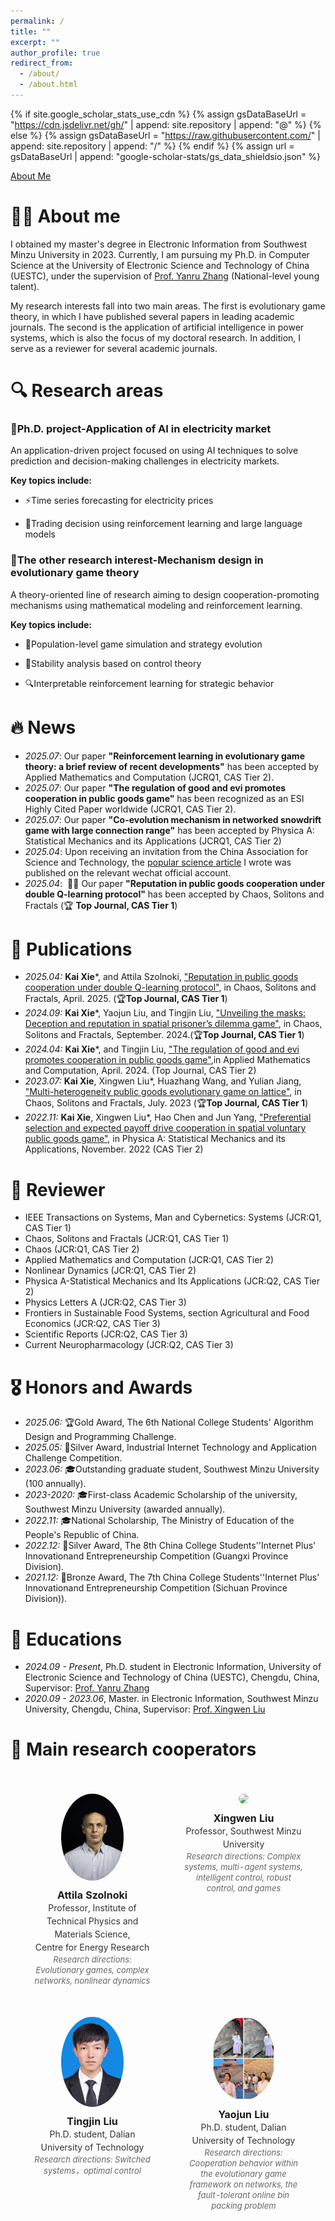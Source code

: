 ```yaml
---
permalink: /
title: ""
excerpt: ""
author_profile: true
redirect_from: 
  - /about/
  - /about.html
---
```


{% if site.google_scholar_stats_use_cdn %}
{% assign gsDataBaseUrl = "https://cdn.jsdelivr.net/gh/" | append: site.repository | append: "@" %}
{% else %}
{% assign gsDataBaseUrl = "https://raw.githubusercontent.com/" | append: site.repository | append: "/" %}
{% endif %}
{% assign url = gsDataBaseUrl | append: "google-scholar-stats/gs_data_shieldsio.json" %}

<a href="#about-me" class="red-link">About Me</a>
<span class='anchor' id='about-me'></span>
# 🙋‍♂️ About me
I obtained my master's degree in Electronic Information from Southwest Minzu University in 2023. Currently, I am pursuing my Ph.D. in Computer Science at the University of Electronic Science and Technology of China (UESTC), under the supervision of [Prof. Yanru Zhang](https://scholar.google.com/citations?user=6I1ytegAAAAJ&hl=en) (National-level young talent). 

My research interests fall into two main areas. The first is evolutionary game theory, in which I have published several papers in leading academic journals. The second is the application of artificial intelligence in power systems, which is also the focus of my doctoral research. In addition, I serve as a reviewer for several academic journals.


<span class='anchor' id='Research areas'></span>
# 🔍 Research areas
### 🎯Ph.D. project-Application of AI in electricity market 

An application-driven project focused on using AI techniques to solve prediction and decision-making challenges in electricity markets.

**Key topics include:**
- ⚡Time series forecasting for electricity prices
  
- 🤖Trading decision using reinforcement learning and large language models

### 🧠The other research interest-Mechanism design in evolutionary game theory
 
A theory-oriented line of research aiming to design cooperation-promoting mechanisms using mathematical modeling and reinforcement learning.

**Key topics include:**
- 🧬Population-level game simulation and strategy evolution
  
- 🔧Stability analysis based on control theory
  
- 🔍Interpretable reinforcement learning for strategic behavior


# 🔥 News
- *2025.07*:  Our paper **"Reinforcement learning in evolutionary game theory: a brief review of recent developments"** has been accepted by Applied Mathematics and Computation (JCRQ1, CAS Tier 2).
- *2025.07*:  Our paper **"The regulation of good and evi promotes cooperation in public goods game"** has been recognized as an ESI Highly Cited Paper worldwide (JCRQ1, CAS Tier 2).
- *2025.07*:  Our paper **"Co-evolution mechanism in networked snowdrift game with large connection range"** has been accepted by Physica A: Statistical Mechanics and its Applications (JCRQ1, CAS Tier 2)
- *2025.04*:  Upon receiving an invitation from the China Association for Science and Technology, the [popular science article](https://mp.weixin.qq.com/s/y5dnzMo3bmut-vQn9TrODA) I wrote was published on the relevant wechat official account.
- *2025.04*: &nbsp;🎉🎉 Our paper **"Reputation in public goods cooperation under double Q-learning protocol"** has been accepted by Chaos, Solitons and Fractals (🏆 **Top Journal, CAS Tier 1**)



# 📝 Publications 
-  *2025.04:*  **Kai Xie***, and Attila Szolnoki,  ["Reputation in public goods cooperation under double Q-learning protocol"](https://www.sciencedirect.com/science/article/pii/S0960077925004114), in Chaos, Solitons and Fractals, April. 2025. (🏆**Top Journal, CAS Tier 1**)
-    *2024.09:* **Kai Xie***, Yaojun Liu, and Tingjin Liu,  ["Unveiling the masks: Deception and reputation in spatial prisoner’s dilemma game"](https://www.sciencedirect.com/science/article/pii/S0960077924007860), in Chaos, Solitons and Fractals, September. 2024.(🏆**Top Journal, CAS Tier 1**)
-  *2024.04:* **Kai Xie***, and Tingjin Liu,  ["The regulation of good and evi promotes cooperation in public goods game"](https://www.sciencedirect.com/science/article/pii/S0096300324003059),in Applied Mathematics and Computation, April. 2024. (Top Journal, CAS Tier 2)
-   *2023.07:*  **Kai Xie**, Xingwen Liu*, Huazhang Wang, and Yulian Jiang,  ["Multi-heterogeneity public goods evolutionary game on lattice"](https://www.sciencedirect.com/science/article/pii/S0960077923004630), in Chaos, Solitons and Fractals, July. 2023 (🏆**Top Journal, CAS Tier 1**)
-   *2022.11:*  **Kai Xie**, Xingwen Liu*, Hao Chen and Jun Yang,  ["Preferential selection and expected payoff drive cooperation in spatial voluntary public goods game"](https://www.sciencedirect.com/science/article/pii/S0378437122006197), in Physica A: Statistical Mechanics and its Applications, November. 2022 (CAS Tier 2)

# 📄 Reviewer 
- IEEE Transactions on Systems, Man and Cybernetics: Systems (JCR:Q1, CAS Tier 1)
- Chaos, Solitons and Fractals  (JCR:Q1, CAS Tier 1)
- Chaos  (JCR:Q1, CAS Tier 2)
- Applied Mathematics and Computation  (JCR:Q1, CAS Tier 2)
- Nonlinear Dynamics  (JCR:Q1, CAS Tier 2)
- Physica A-Statistical Mechanics and Its Applications  (JCR:Q2, CAS Tier 2)
- Physics Letters A  (JCR:Q2, CAS Tier 3)
- Frontiers in Sustainable Food Systems, section Agricultural and Food Economics  (JCR:Q2, CAS Tier 3)
- Scientific Reports  (JCR:Q2, CAS Tier 3)
- Current Neuropharmacology (JCR:Q2, CAS Tier 3)


# 🎖 Honors and Awards
- *2025.06:*  🏆Gold Award, The 6th National College Students' Algorithm Design and Programming Challenge.
- *2025.05:* 🥈Silver Award, Industrial Internet Technology and Application Challenge Competition.
- *2023.06:* 🎓Outstanding graduate student, Southwest Minzu University (100 annually).
- *2023-2020:*  🎓First-class Academic Scholarship of the university, Southwest Minzu University (awarded annually).
- *2022.11:*  🎓National Scholarship, The Ministry of Education of the People's Republic of China.
- *2022.12:* 🥈Silver Award, The 8th China College Students''Internet Plus' Innovationand Entrepreneurship Competition (Guangxi Province Division).
- *2021.12:* 🥉Bronze Award, The 7th China College Students''Internet Plus' Innovationand Entrepreneurship Competition (Sichuan Province Division)).
  
# 📖 Educations
- *2024.09 -  Present*, Ph.D. student in Electronic Information, University of Electronic Science and Technology of China (UESTC), Chengdu, China, Supervisor: [Prof. Yanru Zhang](https://scholar.google.com/citations?user=6I1ytegAAAAJ&hl=en)
- *2020.09 - 2023.06*, Master. in Electronic Information, Southwest Minzu University, Chengdu, China, Supervisor: [Prof. Xingwen Liu](https://cee.swun.edu.cn/info/1119/2760.htm)

# 🤝 Main research cooperators

<table style="border-collapse: separate; border-spacing: 20px; margin: 0 auto;">
  <tr>
    <!-- Attila Szolnoki -->
    <td align="center" style="width: 300px; vertical-align: top; padding: 15px;">
      <img src="https://github.com/KaiXiechaoren/KaiXie.homepage.github.io/raw/b99ecfc4bb46dacf5f9cc3f1b1d3008a1553f03b/images/Attila.png" width="100" style="border-radius: 50%; margin-bottom: 10px;"/><br/>
      <strong style="font-size: 16px; color: #1a1a1a;"><a href="#" style="text-decoration: none; color: #1a1a1a;">Attila Szolnoki</a></strong><br/>
      <span style="font-size: 14px; line-height: 1.5; color: #333;">Professor, Institute of Technical Physics and Materials Science,<br/>
      Centre for Energy Research</span><br/>
      <span style="font-size: 13px; font-style: italic; color: #666;">Research directions: Evolutionary games, complex networks, nonlinear dynamics</span>
    </td>
    <!-- Xingwen Liu -->
    <td align="center" style="width: 300px; vertical-align: top; padding: 15px;">
      <img src="https://github.com/KaiXiechaoren/KaiXie.homepage.github.io/raw/7b289899c24ad28377930c29685e8a4b1dba417c/images/Xingwen%20Liu.png" width="100" style="border-radius: 50%; margin-bottom: 10px;"/><br/>
      <strong style="font-size: 16px; color: #1a1a1a;"><a href="#" style="text-decoration: none; color: #1a1a1a;">Xingwen Liu</a></strong><br/>
      <span style="font-size: 14px; line-height: 1.5; color: #333;">Professor, Southwest Minzu University</span><br/>
      <span style="font-size: 13px; font-style: italic; color: #666;">Research directions: Complex systems, multi-agent systems, intelligent control, robust control, and games</span>
    </td>
  </tr>
  <tr>
    <!-- Tingjin Liu -->
    <td align="center" style="width: 300px; vertical-align: top; padding: 15px;">
      <img src="https://github.com/KaiXiechaoren/KaiXie.homepage.github.io/raw/7b289899c24ad28377930c29685e8a4b1dba417c/images/Tingjin%20Liu.png" width="100" style="border-radius: 50%; margin-bottom: 10px;"/><br/>
      <strong style="font-size: 16px; color: #1a1a1a;"><a href="#" style="text-decoration: none; color: #1a1a1a;">Tingjin Liu</a></strong><br/>
      <span style="font-size: 14px; line-height: 1.5; color: #333;">Ph.D. student, Dalian University of Technology</span><br/>
      <span style="font-size: 13px; font-style: italic; color: #666;">Research directions: Switched systems，optimal control</span>
    </td>
      <!-- Yaojun Liu -->
    <td align="center" style="width: 300px; vertical-align: top; padding: 15px;">
      <img src="https://github.com/KaiXiechaoren/Kaixie.homepage.github.io/blob/4590036dd71b085da5ea22f5f4c2ed5ba77aa883/images/Liu%20yaojun3.png" width="100" style="border-radius: 50%; margin-bottom: 10px;"/><br/>
      <strong style="font-size: 16px; color: #1a1a1a;"><a href="#" style="text-decoration: none; color: #1a1a1a;">Yaojun Liu</a></strong><br/>
      <span style="font-size: 14px; line-height: 1.5; color: #333;">Ph.D. student, Dalian University of Technology</span><br/>
      <span style="font-size: 13px; font-style: italic; color: #666;">Research directions: Cooperation behavior within the evolutionary game framework on networks, the fault-tolerant online bin packing problem</span>
    </td>
  </tr>
</table>




